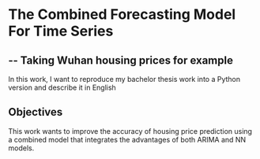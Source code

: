 # The Combined Forecasting Model For Time Series 
## -- Taking Wuhan housing prices for example

In this work, I want to reproduce my bachelor thesis work into a Python version and describe it in English

## Objectives
This work wants to improve the accuracy of housing price prediction using a combined model that integrates the advantages of both ARIMA and NN models.

## 